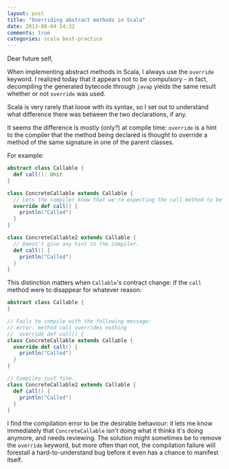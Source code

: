 ```yaml
---
layout: post
title: "Overriding abstract methods in Scala"
date: 2013-08-04 14:32
comments: true
categories: scala best-practice
---
```

Dear future self,

When implementing abstract methods in Scala, I always use the `override` keyword. I realized today that it appears not
to be compulsory - in fact, decompiling the generated bytecode through `javap` yields the same result whether or not
`override` was used.

Scala is very rarely that loose with its syntax, so I set out to understand what difference there was between the two
declarations, if any.

<!-- more -->

It seems the difference is mostly (only?) at compile time: `override` is a hint to the compiler that the method being
declared is thought to override a method of the same signature in one of the parent classes.

For example:
```scala
abstract class Callable {
  def call(): Unit
}

class ConcreteCallable extends Callable {
  // Lets the compiler know that we're expecting the call method to be declared in Callable
  override def call() {
    println("Called")
  }
}

class ConcreteCallable2 extends Callable {
  // Doesn't give any hint to the compiler.
  def call() {
    println("Called")
  }
}
```

This distinction matters when `Callable`'s contract change: if the `call` method were to disappear for whatever reason:
```scala
abstract class Callable {
}

// Fails to compile with the following message:
// error: method call overrides nothing
//  override def call() {
class ConcreteCallable extends Callable {
  override def call() {
    println("Called")
  }
}

// Compiles just fine.
class ConcreteCallable2 extends Callable {
  def call() {
    println("Called")
  }
}
```

I find the compilation error to be the desirable behaviour: it lets me know immediately that `ConcreteCallable` isn't
doing what it thinks it's doing anymore, and needs reviewing. The solution might sometimes be to remove the `override`
keyword, but more often than not, the compilation failure will forestall a hard-to-understand bug before it even has a
chance to manifest itself.
